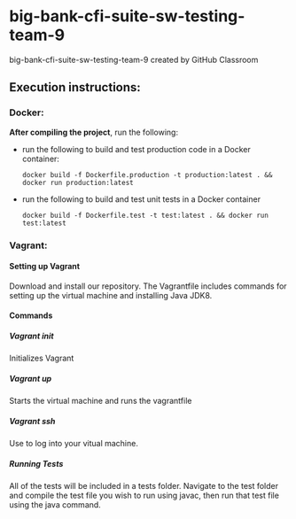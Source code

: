 # big-bank-cfi-suite-sw-testing-team-9
big-bank-cfi-suite-sw-testing-team-9 created by GitHub Classroom

## Execution instructions:
### Docker:
__After compiling the project__, run the following: 

* run the following to build and test production code in a Docker container:
    ```shell script
    docker build -f Dockerfile.production -t production:latest . && docker run production:latest 
    ```

* run the following to build and test unit tests in a Docker container
    ```shell script
    docker build -f Dockerfile.test -t test:latest . && docker run test:latest 
    ```
  
### Vagrant:  
#### Setting up Vagrant 
Download and install our repository. The Vagrantfile includes commands for setting up the 
virtual machine and installing Java JDK8.
#### Commands
##### Vagrant init
Initializes Vagrant
##### Vagrant up
Starts the virtual machine and runs the vagrantfile
##### Vagrant ssh 
Use to log into your vitual machine.

##### Running Tests
All of the tests will be included in a tests folder. Navigate to the test folder and compile the test file you wish to run using javac, then run that test file using the java command. 


